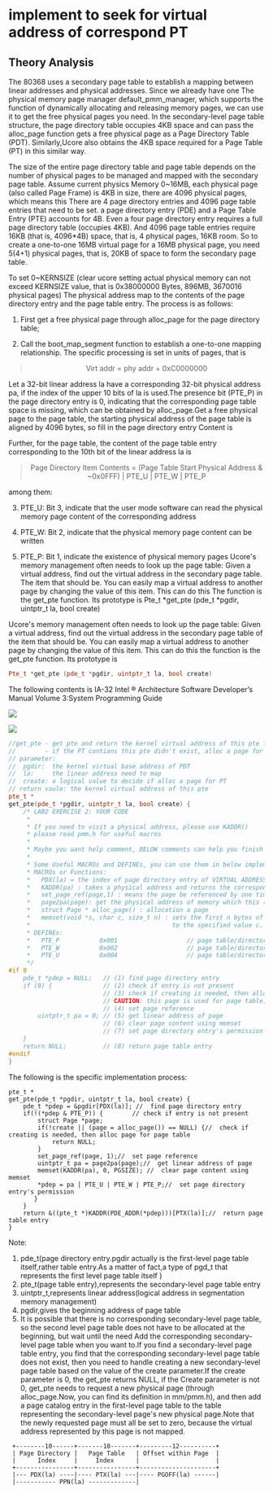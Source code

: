 # implement to seek for virtual address of  correspond PT

## Theory Analysis

The 80368 uses a secondary page table to establish a mapping between linear addresses and physical addresses. Since we already have one The physical memory page manager default_pmm_manager, which supports the function of dynamically allocating and releasing memory pages, we can use it to get the free physical pages you need. In the secondary-level page table structure, the page directory table occupies 4KB space and can pass the alloc_page function gets a free physical page as a Page Directory Table (PDT). Similarly,Ucore also obtains the 4KB space required for a Page Table (PT) in this similar way.



The size of the entire page directory table and page table depends on the number of physical pages to be managed and mapped with the secondary page table. Assume current physics Memory 0~16MB, each physical page (also called Page Frame) is 4KB in size, there are 4096 physical pages, which means this
There are 4 page directory entries and 4096 page table entries that need to be set. a page directory entry (PDE) and a Page Table Entry (PTE) accounts for 4B. Even a four page directory entry requires a full page directory table (occupies 4KB). And 4096 page table entries require 16KB (that is, 4096*4B) space, that is, 4 physical pages, 16KB room. So to create a one-to-one 16MB virtual page for a 16MB physical page, you need 5(4+1) physical pages, that is, 20KB of space to form  the secondary page table.



To set 0~KERNSIZE (clear ucore setting actual physical memory can not exceed KERNSIZE value, that is  0x38000000 Bytes, 896MB, 3670016 physical pages) The physical address  map to the contents of the page directory entry and the page table entry.
The process is as follows:



1. First get a free physical page through alloc_page for the page directory table;

2. Call the boot_map_segment function to establish a one-to-one mapping relationship. The specific processing is set in units of pages, that is

  > <center>Virt addr = phy addr + 0xC0000000</center>

  Let a 32-bit linear address la have a corresponding 32-bit physical address pa, if the index of the upper 10 bits of la is used.The presence bit (PTE_P) in the page directory entry is 0, indicating that the corresponding page table space is missing, which can be obtained by alloc_page.Get a free physical page to the page table, the starting physical address of the page table is aligned by 4096 bytes, so fill in the page directory entry Content is

  Further, for the page table, the content of the page table entry corresponding to the 10th bit of the linear address la is

  > <center>Page Directory Item Contents = (Page Table Start Physical Address & ~0x0FFF) | PTE_U | PTE_W | PTE_P</center>

  among them:

3. PTE_U: Bit 3, indicate that the user mode software can read the physical memory page content of the corresponding address

4. PTE_W: Bit 2, indicate that the physical memory page content can be written

5. PTE_P: Bit 1, indicate the existence of physical memory pages
    Ucore's memory management often needs to look up the page table: Given a virtual address, find out the virtual address in the secondary page table.
    The item that should be. You can easily map a virtual address to another page by changing the value of this item. This can do this
    The function is the get_pte function. Its prototype is
    Pte_t *get_pte (pde_t *pgdir, uintptr_t la, bool create)

Ucore's memory management often needs to look up the page table: Given a virtual address, find out the virtual address in the secondary page table of the item that should be. You can easily map a virtual address to another page by changing the value of this item. This can do this the function is the get_pte function. Its prototype is 

```c++
Pte_t *get_pte (pde_t *pgdir, uintptr_t la, bool create)
```

The following contents is IA-32 Intel ® Architecture Software Developer’s Manual Volume 3:System Programming Guide

![](D:\Userlist\图片\computer\TIM截图20180914205447.png)

![](D:\Userlist\图片\computer\TIM截图20180914205554.png)



````c++
//get_pte - get pte and return the kernel virtual address of this pte for la
//        - if the PT contians this pte didn't exist, alloc a page for PT
// parameter:
//  pgdir:  the kernel virtual base address of PDT
//  la:     the linear address need to map
//  create: a logical value to decide if alloc a page for PT
// return vaule: the kernel virtual address of this pte
pte_t *
get_pte(pde_t *pgdir, uintptr_t la, bool create) {
    /* LAB2 EXERCISE 2: YOUR CODE
     *
     * If you need to visit a physical address, please use KADDR()
     * please read pmm.h for useful macros
     *
     * Maybe you want help comment, BELOW comments can help you finish the code
     *
     * Some Useful MACROs and DEFINEs, you can use them in below implementation.
     * MACROs or Functions:
     *   PDX(la) = the index of page directory entry of VIRTUAL ADDRESS la.
     *   KADDR(pa) : takes a physical address and returns the corresponding kernel virtual address.
     *   set_page_ref(page,1) : means the page be referenced by one time
     *   page2pa(page): get the physical address of memory which this (struct Page *) page  manages
     *   struct Page * alloc_page() : allocation a page
     *   memset(void *s, char c, size_t n) : sets the first n bytes of the memory area pointed by s
     *                                       to the specified value c.
     * DEFINEs:
     *   PTE_P           0x001                   // page table/directory entry flags bit : Present
     *   PTE_W           0x002                   // page table/directory entry flags bit : Writeable
     *   PTE_U           0x004                   // page table/directory entry flags bit : User can access
     */
#if 0
    pde_t *pdep = NULL;   // (1) find page directory entry
    if (0) {              // (2) check if entry is not present
                          // (3) check if creating is needed, then alloc page for page table
                          // CAUTION: this page is used for page table, not for common data page
                          // (4) set page reference
        uintptr_t pa = 0; // (5) get linear address of page
                          // (6) clear page content using memset
                          // (7) set page directory entry's permission
    }
    return NULL;          // (8) return page table entry
#endif
}
````

The following is the specific implementation process:

````
pte_t *
get_pte(pde_t *pgdir, uintptr_t la, bool create) {
    pde_t *pdep = &pgdir[PDX(la)]; //  find page directory entry
    if(!(*pdep & PTE_P)) {        // check if entry is not present
        struct Page *page;
        if(!create || (page = alloc_page()) == NULL) {//  check if creating is needed, then alloc page for page table
            return NULL;
        }
        set_page_ref(page, 1);//  set page reference
        uintptr_t pa = page2pa(page);//  get linear address of page
        memset(KADDR(pa), 0, PGSIZE); //  clear page content using memset
        *pdep = pa | PTE_U | PTE_W | PTE_P;//  set page directory entry's permission
       }
    }
    return &((pte_t *)KADDR(PDE_ADDR(*pdep)))[PTX(la)];//  return page table entry
}

````

Note:

1. pde_t(page directory entry.pgdir actually is the first-level page table itself,rather table entry.As a matter of fact,a type of pgd_t that represents the first level page table itself )
2. pte_t(page table entry),represents the secondary-level page table entry
3. uintptr_t,represents linear address(logical address in segmentation memory management)
4. pgdir,gives the beginning address of page table
5. It is possible that there is no corresponding secondary-level page table, so the second level page table does not have to be allocated at the beginning, but wait until the need Add the corresponding secondary-level page table when you want to.If you find a secondary-level page table entry, you find that the corresponding secondary-level page table does not exist, then you need to handle creating a new secondary-level page table based on the value of the create parameter.If the create parameter is 0, the get_pte returns NULL, if the Create parameter is not 0, get_pte needs to request a new physical page (through alloc_page.Now, you can find its definition in mm/pmm.h), and then add a page catalog entry in the first-level page table to the table representing the secondary-level page's new physical page.Note that the newly requested page must all be set to zero, because the virtual address represented by this page is not mapped.

```CQL
 +--------10------+-------10-------+---------12----------+
 | Page Directory |   Page Table   | Offset within Page  |
 |      Index     |     Index      |                     |
 +----------------+----------------+---------------------+
 |--- PDX(la) ----|---- PTX(la) ---|---- PGOFF(la) ------|
 |----------- PPN(la) -------------|
```

